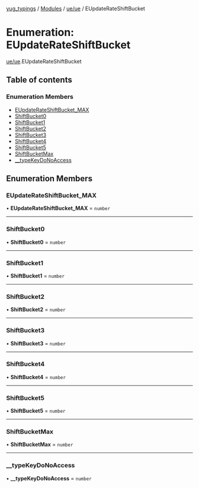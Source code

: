 [yug_typings](../README.md) / [Modules](../modules.md) / [ue/ue](../modules/ue_ue.md) / EUpdateRateShiftBucket

# Enumeration: EUpdateRateShiftBucket

[ue/ue](../modules/ue_ue.md).EUpdateRateShiftBucket

## Table of contents

### Enumeration Members

- [EUpdateRateShiftBucket\_MAX](ue_ue.EUpdateRateShiftBucket.md#eupdaterateshiftbucket_max)
- [ShiftBucket0](ue_ue.EUpdateRateShiftBucket.md#shiftbucket0)
- [ShiftBucket1](ue_ue.EUpdateRateShiftBucket.md#shiftbucket1)
- [ShiftBucket2](ue_ue.EUpdateRateShiftBucket.md#shiftbucket2)
- [ShiftBucket3](ue_ue.EUpdateRateShiftBucket.md#shiftbucket3)
- [ShiftBucket4](ue_ue.EUpdateRateShiftBucket.md#shiftbucket4)
- [ShiftBucket5](ue_ue.EUpdateRateShiftBucket.md#shiftbucket5)
- [ShiftBucketMax](ue_ue.EUpdateRateShiftBucket.md#shiftbucketmax)
- [\_\_typeKeyDoNoAccess](ue_ue.EUpdateRateShiftBucket.md#__typekeydonoaccess)

## Enumeration Members

### EUpdateRateShiftBucket\_MAX

• **EUpdateRateShiftBucket\_MAX** = `number`

___

### ShiftBucket0

• **ShiftBucket0** = `number`

___

### ShiftBucket1

• **ShiftBucket1** = `number`

___

### ShiftBucket2

• **ShiftBucket2** = `number`

___

### ShiftBucket3

• **ShiftBucket3** = `number`

___

### ShiftBucket4

• **ShiftBucket4** = `number`

___

### ShiftBucket5

• **ShiftBucket5** = `number`

___

### ShiftBucketMax

• **ShiftBucketMax** = `number`

___

### \_\_typeKeyDoNoAccess

• **\_\_typeKeyDoNoAccess** = `number`
